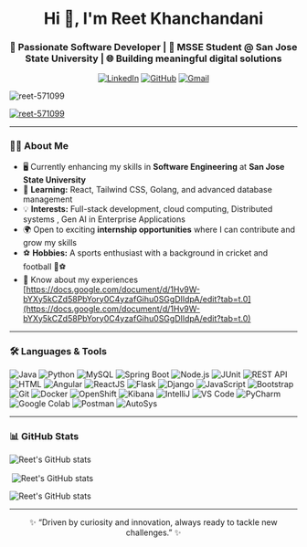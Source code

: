 <h1 align="center">Hi 👋, I'm Reet Khanchandani</h1>
<h3 align="center">🚀 Passionate Software Developer | 📍 MSSE Student @ San Jose State University | 🌐 Building meaningful digital solutions</h3>

<p align="center">
  <a href="[https://linkedin.com/in/reetkhanchandani](https://www.linkedin.com/in/reet-khanchandani-791a661a4/)" target="blank"><img src="https://img.shields.io/badge/LinkedIn-Connect-blue?style=for-the-badge&logo=linkedin" alt="LinkedIn" /></a>
  <a href="https://github.com/reet-571099" target="blank"><img src="https://img.shields.io/badge/GitHub-Follow-lightgrey?style=for-the-badge&logo=github" alt="GitHub" /></a>
  <a href="mailto:khanchandani.reet@gmail.com" target="blank"><img src="https://img.shields.io/badge/Gmail-Contact-red?style=for-the-badge&logo=gmail&logoColor=white" alt="Gmail" /></a>
</p>


<p align="left"> <img src="https://komarev.com/ghpvc/?username=reet-571099&label=Profile%20views&color=0e75b6&style=flat" alt="reet-571099" /> </p>
<p align="left"> <a href="https://github.com/ryo-ma/github-profile-trophy"><img src="https://github-profile-trophy.vercel.app/?username=reet-571099&theme=flat" alt="reet-571099" /></a> </p>

---

### 👩‍💻 About Me
- 🖥️ Currently enhancing my skills in **Software Engineering** at **San Jose State University**
- 🌱 **Learning:** React, Tailwind CSS, Golang, and advanced database management
- 💡 **Interests:** Full-stack development, cloud computing, Distributed systems , Gen AI in Enterprise Applications 
- 🌍 Open to exciting **internship opportunities** where I can contribute and grow my skills
- ⚽ **Hobbies:** A sports enthusiast with a background in cricket and football 🏏⚽
- 📄 Know about my experiences [https://docs.google.com/document/d/1Hv9W-bYXy5kCZd58PbYory0C4yzafGihu0SGgDIldpA/edit?tab=t.0](https://docs.google.com/document/d/1Hv9W-bYXy5kCZd58PbYory0C4yzafGihu0SGgDIldpA/edit?tab=t.0)



---

### 🛠️ Languages & Tools
<p>
  <img src="https://img.shields.io/badge/Java-007396?style=for-the-badge&logo=java&logoColor=white" alt="Java" />
  <img src="https://img.shields.io/badge/Python-3776AB?style=for-the-badge&logo=python&logoColor=white" alt="Python" />
  <img src="https://img.shields.io/badge/MySQL-4479A1?style=for-the-badge&logo=mysql&logoColor=white" alt="MySQL" />
  <img src="https://img.shields.io/badge/Spring_Boot-6DB33F?style=for-the-badge&logo=spring-boot&logoColor=white" alt="Spring Boot" />
  <img src="https://img.shields.io/badge/Node.js-339933?style=for-the-badge&logo=node.js&logoColor=white" alt="Node.js" />
  <img src="https://img.shields.io/badge/JUnit-25A162?style=for-the-badge&logo=junit5&logoColor=white" alt="JUnit" />
  <img src="https://img.shields.io/badge/REST_API-000000?style=for-the-badge&logo=swagger&logoColor=white" alt="REST API" />
  <img src="https://img.shields.io/badge/HTML-E34F26?style=for-the-badge&logo=html5&logoColor=white" alt="HTML" />
  <img src="https://img.shields.io/badge/Angular-DD0031?style=for-the-badge&logo=angular&logoColor=white" alt="Angular" />
  <img src="https://img.shields.io/badge/React-20232A?style=for-the-badge&logo=react&logoColor=61DAFB" alt="ReactJS" />
  <img src="https://img.shields.io/badge/Flask-000000?style=for-the-badge&logo=flask&logoColor=white" alt="Flask" />
  <img src="https://img.shields.io/badge/Django-092E20?style=for-the-badge&logo=django&logoColor=white" alt="Django" />
  <img src="https://img.shields.io/badge/JavaScript-F7DF1E?style=for-the-badge&logo=javascript&logoColor=black" alt="JavaScript" />
  <img src="https://img.shields.io/badge/Bootstrap-7952B3?style=for-the-badge&logo=bootstrap&logoColor=white" alt="Bootstrap" />
  <img src="https://img.shields.io/badge/Git-F05032?style=for-the-badge&logo=git&logoColor=white" alt="Git" />
  <img src="https://img.shields.io/badge/Docker-2496ED?style=for-the-badge&logo=docker&logoColor=white" alt="Docker" />
  <img src="https://img.shields.io/badge/OpenShift-EE0000?style=for-the-badge&logo=red-hat-openshift&logoColor=white" alt="OpenShift" />
  <img src="https://img.shields.io/badge/Kibana-005571?style=for-the-badge&logo=kibana&logoColor=white" alt="Kibana" />
  <img src="https://img.shields.io/badge/IntelliJ_IDEA-000000?style=for-the-badge&logo=intellij-idea&logoColor=white" alt="IntelliJ" />
  <img src="https://img.shields.io/badge/VS_Code-007ACC?style=for-the-badge&logo=visual-studio-code&logoColor=white" alt="VS Code" />
  <img src="https://img.shields.io/badge/PyCharm-000000?style=for-the-badge&logo=pycharm&logoColor=white" alt="PyCharm" />
  <img src="https://img.shields.io/badge/Google_Colab-F9AB00?style=for-the-badge&logo=google-colab&logoColor=white" alt="Google Colab" />
  <img src="https://img.shields.io/badge/Postman-FF6C37?style=for-the-badge&logo=postman&logoColor=white" alt="Postman" />
  <img src="https://img.shields.io/badge/AutoSys-FFCC00?style=for-the-badge&logo=autosys&logoColor=black" alt="AutoSys" />
</p>


---

### 📊 GitHub Stats

<p><img align="center" src="https://github-readme-stats.vercel.app/api/top-langs?username=reet-571099&show_icons=true&locale=en&layout=compact" alt="Reet's GitHub stats" /></p>
<p>&nbsp;<img align="center" src="https://github-readme-stats.vercel.app/api?username=reet-571099&show_icons=true&locale=en" alt="Reet's GitHub stats" /></p>
<p><img align="center" src="https://github-readme-streak-stats.herokuapp.com/?user=reet-571099" alt="Reet's GitHub stats" /></p>

---

<p align="center">
  ✨ “Driven by curiosity and innovation, always ready to tackle new challenges.” ✨
</p>
